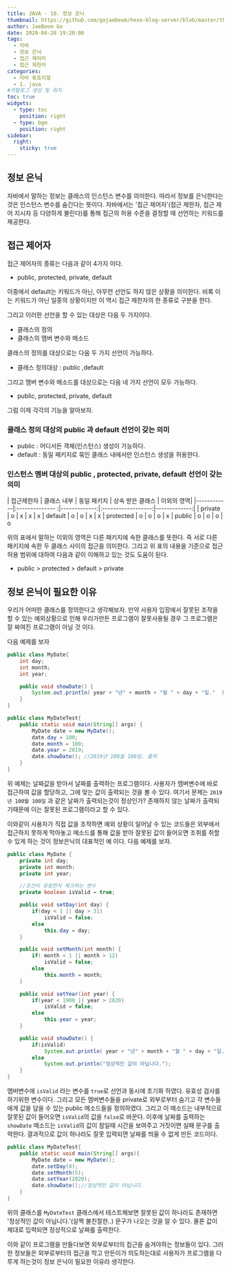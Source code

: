 ```yaml
---
title: JAVA - 10. 정보 은닉
thumbnail: https://github.com/gojaebeom/hexo-blog-server/blob/master/themes/icarus/source/images/%EC%9E%90%EB%B0%94/thumbnail.png?raw=true
author: JaeBeom Go
date: 2020-04-28 19:20:00
tags:
  - 자바
  - 정보 은닉
  - 접근 제어자 
  - 접근 제한자
categories:
  - 자바 튜토리얼
  - 1. java
#카탈로그 생성 및 위치
toc: true
widgets:
  - type: toc
    position: right
  - type: bgm
    position: right
sidebar:
  right:
    sticky: true
---
```


## 정보 은닉
자바에서 말하는 정보는 클래스의 인스턴스 변수를 의미한다. 따라서 정보를 은닉한다는 것은 인스턴스 변수를 숨긴다는 뜻이다. 자바에서는 '접근 제어자'(접근 제한자, 접근 제어 지시자 등 다양하게 불린다)를 통해  접근의 허용 수준을 결정할 때 선언하는 키워드를 제공한다.<!-- more -->

## 접근 제어자
접근 제어자의 종류는 다음과 같이 4가지 이다.
- public, protected, private, default

이중에서 default는 키워드가 아닌, 아무런 선언도 하지 않은 상황을 의미한다. 비록 이는 키워드가 아닌 일종의 상황이지만 이 역시 접근 제한자의 한 종류로 구분을 한다. 

그리고 이러한 선언을 할 수 있는 대상은 다음 두 가지이다.
- 클래스의 정의
- 클래스의 맴버 변수와 메소드
 
클래스의 정의를 대상으로는 다음 두 가지 선언이 가능하다.
- 클래스 정의대상 : public ,default

그리고 맴버 변수와 메소드를 대상으로는 다음 네 가지 선언이 모두 가능하다.
- public, protected, private, default

그럼 이제 각각의 기능을 알아보자. 

### 클래스 정의 대상의 public 과 default 선언이 갖는 의미
- public : 어디서든 객체(인스턴스) 생성이 가능하다. 
- default : 동일 패키지로 묶인 클래스 내에서만 인스턴스 생성을 허용한다.

### 인스턴스 멤버 대상의 public , protected, private, default 선언이 갖는 의미
 
|  접근제한자 |   클래스 내부  |  동일 패키지  |  상속 받은 클래스  |  이외의 영역|
|------------|:-------------- :|-------------:|:------------------:|-------------:|
|    private  |        o       |        x      |         x         |       x
|    default  |        o       |        o      |         x         |       x
|   protected |        o       |        o      |         o         |       x
|    public   |        o       |        o      |         o         |       o 
    
위의 표에서 말하는 이외의 영역은 다른 패키지에 속한 클래스를 뜻한다. 즉 서로 다른 패키지에 속한 두 클래스 사이의 접근을 의미한다. 그리고 위 표의 내용을 기준으로 접근 허용 범위에 대하여 다음과 같이 이해하고 있는 것도 도움이 된다. 

- public >  protected > default > private

## 정보 은닉이 필요한 이유
우리가 어떠한 클래스를 정의한다고 생각해보자. 만약 사용자 입장에서 잘못된 조작을 할 수 있는 예외상황으로 인해 우리가만든 프로그램이 잘못사용될 경우 그 프로그램은 잘 짜여진 프로그램이 아닐 것 이다.

다음 예제를 보자
```java
public class MyDate{
    int day;
    int month;
    int year;

    public void showDate() {	
		System.out.println( year + "년" + month + "월 " + day + "일."  );
	}
}

public class MyDateTest{
    public static void main(String[] args) {
		MyDate date = new MyDate();
		date.day = 100;
		date.month = 100;
		date.year = 2019;
		date.showDate(); //2019년 100월 100일. 출력
	}
}
```
위 예제는 날짜값을 받아서 날짜를 출력하는 프로그램이다. 사용자가 맴버변수에 바로 접근하여 값을 할당하고, 그에 맞는 값이 출력되는 것을 볼 수 있다. 여기서 문제는 `2019년 100월 100일` 과 같은 날짜가 출력되는것이 정상인가? 존재하지 않는 날짜가 출력되기때문에 이는 잘못된 프로그램이라고 할 수 있다.

이와같이 사용자가 직접 값을 조작하면 예외 상황이 일어날 수 있는 코드들은 외부에서 접근하지 못하게 막아놓고 메소드를 통해 값을 받아 잘못된 값이 들어오면 조취를 취할 수 있게 하는 것이 정보은닉의 대표적인 예 이다. 다음 예제를 보자.

```java
public class MyDate {
    private int day; 
    private int month;
    private int year;

    //조건이 유효한지 체크하는 변수
    private boolean isValid = true;

    public void setDay(int day) {
        if(day < 1 || day > 31)
            isValid = false;
        else
            this.day = day; 
    }

    public void setMonth(int month) {
        if( month < 1 || month > 12) 
            isValid = false;
        else 
            this.month = month;
    }

    public void setYear(int year) {
        if(year < 1900 || year > 2020)
            isValid = false;
        else
            this.year = year;
    }

    public void showDate() {
        if(isValid) 
            System.out.println( year + "년" + month + "월 " + day + "일."  );
        else 
            System.out.println("정상적인 값이 아닙니다.");  
    }
}
```
맴버변수에 `isValid` 라는 변수를 `true`로 선언과 동시에 초기화 하였다. 유효성 검사를 하기위한 변수이다. 그리고 모든 맴버변수들을 private로 외부로부터 숨기고 각 변수들에게 값을 담을 수 있는 public 메소드들을 정의하였다. 그리고 이 메소드는 내부적으로 잘못된 값이 들어오면 `isValid`의 값을 `false`로 바꾼다. 이후에 날짜를 출력하는 `showDate` 메소드는 `isValid`의 값이 참일때 시간을 보여주고 거짓이면 실패 문구를 출력한다. 결과적으로 값이 하나라도 잘못 입력되면 날짜를 띄울 수 없게 만든 코드이다.

```java
public class MyDateTest{
    public static void main(String[] args){
        MyDate date = new MyDate();
    	date.setDay(0);
    	date.setMonth(5);
    	date.setYear(2020);
    	date.showDate();//정상적인 값이 아닙니다.
    }
}
```

위의 클래스를 `MyDateTest` 클래스에서 테스트해보면 잘못된 값이 하나라도 존재하면 '정상적인 값이 아닙니다.'(살짝 불친절한..) 문구가 나오는 것을 알 수 있다. 물론 값이 제대로 입력되면 정상적으로 날짜를 출력한다. 

이와 같이 프로그램을 만들다보면 외부로부터의 접근을 숨겨야하는 정보들이 있다. 그러한 정보들은 외부로부터의 접근을 막고 만든이가 의도하는대로 사용자가 프로그램을 다루게 하는것이 정보 은닉이 필요한 이유라 생각한다.
